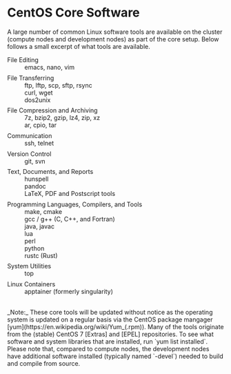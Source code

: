 # CentOS Core Software

A large number of common Linux software tools are available on the cluster (compute nodes and development nodes) as part of the core setup.  Below follows a small excerpt of what tools are available.
<!--
Additional software can be found in the [Software Repositories].
-->


<dl>
<dt>File Editing</dt>
<dd>
emacs, nano, vim
</dd>

<dt>File Transferring</dt>
<dd>
ftp, lftp, scp, sftp, rsync<br>
curl, wget<br>
dos2unix<br>
</dd>

<dt>File Compression and Archiving</dt>
<dd>
7z, bzip2, gzip, lz4, zip, xz<br>
ar, cpio, tar<br>
</dd>

<dt>Communication</dt>
<dd>
ssh, telnet
</dd>

<dt>Version Control</dt>
<dd>
git, svn
</dd>

<dt>Text, Documents, and Reports</dt>
<dd>
hunspell<br>
pandoc<br>
LaTeX, PDF and Postscript tools<br>
</dd>

<dt>Programming Languages, Compilers, and Tools</dt>
<dd>
make, cmake<br>
gcc / g++ (C, C++, and Fortran)<br>
java, javac<br>
lua<br>
perl<br>
python<br>
rustc (Rust)<br>
</dd>
  
<dt>System Utilities</dt>
<dd>
top
</dd>

<dt>Linux Containers</dt>
<dd>
apptainer (formerly singularity)
</dd>
</dl>

<br>
_Note:_ These core tools will be updated without notice as the operating system is updated on a regular basis via the CentOS package mangager [yum](https://en.wikipedia.org/wiki/Yum_(.rpm)).  Many of the tools originate from the (stable) CentOS 7 [Extras] and [EPEL] repositories.  To see what software and system libraries that are installed, run `yum list installed`.  Please note that, compared to compute nodes, the development nodes have additional software installed (typically named `-devel`) needed to build and compile from source.


<style>
dt {
  margin-top: 1ex;
}
</style>  

[Extras]: https://centos.pkgs.org/7/centos-extras-x86_64/
[EPEL]: https://centos.pkgs.org/7/epel-x86_64/
[Software Repositories]: /hpc/software/software-repositories.html
